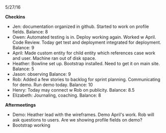 5/27/16

**Checkins**
- Jen: documentation organized in github. Started to work on profile fields. Balance: 8
- Owen: Automated testing is in. Deploy working again. Worked w April. Code Review. Today get test and deployment integrated for deployment. Balance: 9
- April: Made custom entity for child entity which references case work and user. Machine ran out of disk space. 
- Heather: Bowline set up. Bootstrap installed. Need to get it on main site. Balance: 5
- Jason: observing Balance: 9 
- Rob: Added a few stories to backlog for sprint planning. Communicating for demo. Run demo today. Balance: 10
- Henry: Today may connect w Rob on publicity. Balance: 8.5
- Elizabeth: Journaling, coaching. Balance: 8

**Aftermeetings**
- Demo: Heather lead with the wireframes. Demo April's work. Rob will ask questions to users. Are we showing profile fields on demo?
- Bootstrap working
